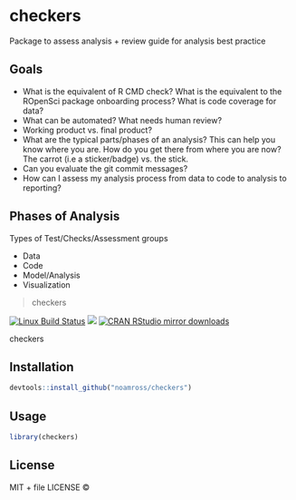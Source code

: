 


# checkers

Package to assess analysis + review guide for analysis best practice


## Goals

* What is the equivalent of R CMD check? What is the equivalent to the ROpenSci package onboarding process? What is code coverage for data?
* What can be automated? What needs human review?
* Working product vs. final product?
* What are the typical parts/phases of an analysis? This can help you know where you are. How do you get there from where you are now?
The carrot (i.e a sticker/badge) vs. the stick.
* Can you evaluate the git commit messages?
* How can I assess my analysis process from data to code to analysis to reporting?

## Phases of Analysis

Types of Test/Checks/Assessment groups 

* Data 
* Code 
* Model/Analysis 
* Visualization

> checkers

[![Linux Build Status](https://travis-ci.org/noamross/checkers.svg?branch=master)](https://travis-ci.org/noamross/checkers)
[![](http://www.r-pkg.org/badges/version/checkers)](http://www.r-pkg.org/pkg/checkers)
[![CRAN RStudio mirror downloads](http://cranlogs.r-pkg.org/badges/checkers)](http://www.r-pkg.org/pkg/checkers)


checkers

## Installation


```r
devtools::install_github("noamross/checkers")
```

## Usage


```r
library(checkers)
```

## License

MIT + file LICENSE © 
